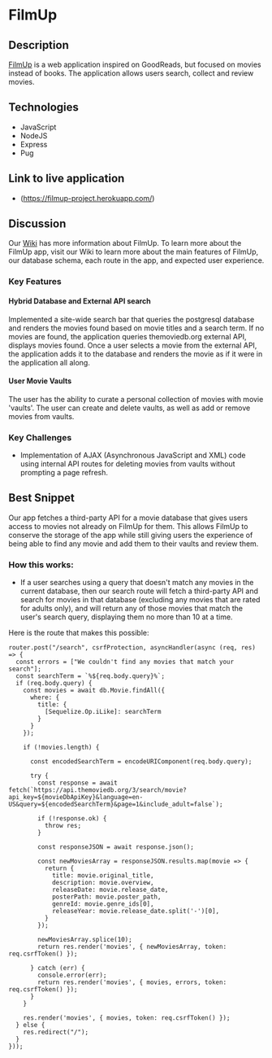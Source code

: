 # FilmUp

## Description
[FilmUp](https://filmup-project.herokuapp.com/) is a web application inspired on GoodReads, but focused on movies instead of books. The application allows users search, collect and review movies.

<!-- ## Development environment configuration
[Instructions on configuring development environment] -->

## Technologies
* JavaScript
* NodeJS
* Express
* Pug

## Link to live application
* (https://filmup-project.herokuapp.com/)

## Discussion
Our [Wiki](https://github.com/MattMav21/FilmUp-Project/wiki) has more information about FilmUp.  To learn more about the FilmUp app, visit our Wiki to learn more about the main features of FilmUp, our database schema, each route in the app, and expected user experience.

### Key Features
#### Hybrid Database and External API search
Implemented a site-wide search bar that queries the postgresql database and renders the movies found based on movie titles and a search term.
If no movies are found, the application queries themoviedb.org external API, displays movies found.
Once a user selects a movie from the external API, the application adds it to the database and renders the movie as if it were in the application all along.

#### User Movie Vaults
The user has the ability to curate a personal collection of movies with movie 'vaults'. The user can create and delete vaults, as well as add or remove movies from vaults.

### Key Challenges
* Implementation of AJAX (Asynchronous JavaScript and XML) code using internal API routes for deleting movies from vaults without prompting a page refresh.

## Best Snippet

Our app fetches a third-party API for a movie database that gives users access to movies not already on FilmUp for them.  This allows FilmUp to conserve the storage of the app while still giving users the experience of being able to find any movie and add them to their vaults and review them.  

### How this works:

* If a user searches using a query that doesn't match any movies in the current database, then our search route will fetch a third-party API and search for movies in that database (excluding any movies that are rated for adults only), and will return any of those movies that match the user's search query, displaying them no more than 10 at a time.

Here is the route that makes this possible:

```
router.post("/search", csrfProtection, asyncHandler(async (req, res) => {
  const errors = ["We couldn't find any movies that match your search"];
  const searchTerm = `%${req.body.query}%`;
  if (req.body.query) {
    const movies = await db.Movie.findAll({
      where: {
        title: {
          [Sequelize.Op.iLike]: searchTerm
        }
      }
    });

    if (!movies.length) {

      const encodedSearchTerm = encodeURIComponent(req.body.query);

      try {
        const response = await fetch(`https://api.themoviedb.org/3/search/movie?api_key=${movieDbApiKey}&language=en-US&query=${encodedSearchTerm}&page=1&include_adult=false`);

        if (!response.ok) {
          throw res;
        }

        const responseJSON = await response.json();

        const newMoviesArray = responseJSON.results.map(movie => {
          return {
            title: movie.original_title,
            description: movie.overview,
            releaseDate: movie.release_date,
            posterPath: movie.poster_path,
            genreId: movie.genre_ids[0],
            releaseYear: movie.release_date.split('-')[0],
          }
        });

        newMoviesArray.splice(10);
        return res.render('movies', { newMoviesArray, token: req.csrfToken() });

      } catch (err) {
        console.error(err);
        return res.render('movies', { movies, errors, token: req.csrfToken() });
      }
    }

    res.render('movies', { movies, token: req.csrfToken() });
  } else {
    res.redirect("/");
  }
}));
```
